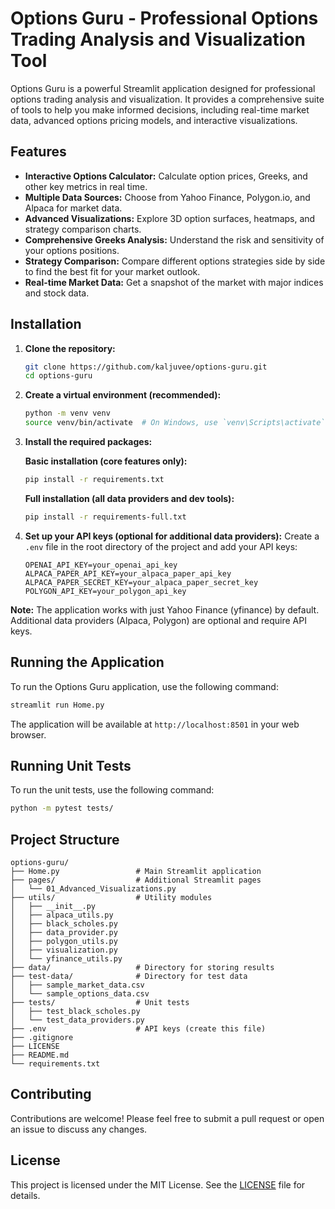 # Options Guru - Professional Options Trading Analysis and Visualization Tool

Options Guru is a powerful Streamlit application designed for professional options trading analysis and visualization. It provides a comprehensive suite of tools to help you make informed decisions, including real-time market data, advanced options pricing models, and interactive visualizations.

## Features

- **Interactive Options Calculator:** Calculate option prices, Greeks, and other key metrics in real time.
- **Multiple Data Sources:** Choose from Yahoo Finance, Polygon.io, and Alpaca for market data.
- **Advanced Visualizations:** Explore 3D option surfaces, heatmaps, and strategy comparison charts.
- **Comprehensive Greeks Analysis:** Understand the risk and sensitivity of your options positions.
- **Strategy Comparison:** Compare different options strategies side by side to find the best fit for your market outlook.
- **Real-time Market Data:** Get a snapshot of the market with major indices and stock data.

## Installation

1. **Clone the repository:**
   ```bash
   git clone https://github.com/kaljuvee/options-guru.git
   cd options-guru
   ```

2. **Create a virtual environment (recommended):**
   ```bash
   python -m venv venv
   source venv/bin/activate  # On Windows, use `venv\Scripts\activate`
   ```

3. **Install the required packages:**
   
   **Basic installation (core features only):**
   ```bash
   pip install -r requirements.txt
   ```
   
   **Full installation (all data providers and dev tools):**
   ```bash
   pip install -r requirements-full.txt
   ```

4. **Set up your API keys (optional for additional data providers):**
   Create a `.env` file in the root directory of the project and add your API keys:
   ```
   OPENAI_API_KEY=your_openai_api_key
   ALPACA_PAPER_API_KEY=your_alpaca_paper_api_key
   ALPACA_PAPER_SECRET_KEY=your_alpaca_paper_secret_key
   POLYGON_API_KEY=your_polygon_api_key
   ```

**Note:** The application works with just Yahoo Finance (yfinance) by default. Additional data providers (Alpaca, Polygon) are optional and require API keys.

## Running the Application

To run the Options Guru application, use the following command:

```bash
streamlit run Home.py
```

The application will be available at `http://localhost:8501` in your web browser.

## Running Unit Tests

To run the unit tests, use the following command:

```bash
python -m pytest tests/
```

## Project Structure

```
options-guru/
├── Home.py                 # Main Streamlit application
├── pages/                  # Additional Streamlit pages
│   └── 01_Advanced_Visualizations.py
├── utils/                  # Utility modules
│   ├── __init__.py
│   ├── alpaca_utils.py
│   ├── black_scholes.py
│   ├── data_provider.py
│   ├── polygon_utils.py
│   ├── visualization.py
│   └── yfinance_utils.py
├── data/                   # Directory for storing results
├── test-data/              # Directory for test data
│   ├── sample_market_data.csv
│   └── sample_options_data.csv
├── tests/                  # Unit tests
│   ├── test_black_scholes.py
│   └── test_data_providers.py
├── .env                    # API keys (create this file)
├── .gitignore
├── LICENSE
├── README.md
└── requirements.txt
```

## Contributing

Contributions are welcome! Please feel free to submit a pull request or open an issue to discuss any changes.

## License

This project is licensed under the MIT License. See the [LICENSE](LICENSE) file for details.


